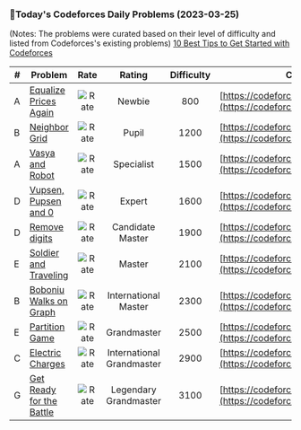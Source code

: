 ### 🌟Today's Codeforces Daily Problems (2023-03-25)
(Notes: The problems were curated based on their level of difficulty and listed from Codeforces's existing problems)
[10 Best Tips to Get Started with Codeforces](https://github.com/ika9810/Codeforces-Daily-Problems/blob/main/10%20Best%20Tips%20to%20Get%20Started%20with%20Codeforces.md)

| # | Problem | Rate| Rating | Difficulty | Contest |
|---| ----- | :--------: | :----------: | :----------: | ---------- |
|A|[Equalize Prices Again](https://codeforces.com/contest/1234/problem/A)|![Rate](https://img.shields.io/badge/Newbie-800-lightgrey)|Newbie|800|[https://codeforces.com/contest/1234](https://codeforces.com/contest/1234)|
|B|[Neighbor Grid](https://codeforces.com/contest/1375/problem/B)|![Rate](https://img.shields.io/badge/Pupil-1200-brightgreen)|Pupil|1200|[https://codeforces.com/contest/1375](https://codeforces.com/contest/1375)|
|A|[Vasya and Robot](https://codeforces.com/contest/354/problem/A)|![Rate](https://img.shields.io/badge/Specialist-1500-9cf)|Specialist|1500|[https://codeforces.com/contest/354](https://codeforces.com/contest/354)|
|D|[Vupsen, Pupsen and 0](https://codeforces.com/contest/1582/problem/D)|![Rate](https://img.shields.io/badge/Expert-1600-blue)|Expert|1600|[https://codeforces.com/contest/1582](https://codeforces.com/contest/1582)|
|D|[Remove digits](https://codeforces.com/contest/162/problem/D)|![Rate](https://img.shields.io/badge/Candidate%20Master-1900-blueviolet)|Candidate Master|1900|[https://codeforces.com/contest/162](https://codeforces.com/contest/162)|
|E|[Soldier and Traveling](https://codeforces.com/contest/546/problem/E)|![Rate](https://img.shields.io/badge/Master-2100-orange)|Master|2100|[https://codeforces.com/contest/546](https://codeforces.com/contest/546)|
|B|[Boboniu Walks on Graph](https://codeforces.com/contest/1394/problem/B)|![Rate](https://img.shields.io/badge/International%20Master-2300-orange)|International Master|2300|[https://codeforces.com/contest/1394](https://codeforces.com/contest/1394)|
|E|[Partition Game](https://codeforces.com/contest/1527/problem/E)|![Rate](https://img.shields.io/badge/Grandmaster-2500-red)|Grandmaster|2500|[https://codeforces.com/contest/1527](https://codeforces.com/contest/1527)|
|C|[Electric Charges](https://codeforces.com/contest/623/problem/C)|![Rate](https://img.shields.io/badge/International%20Grandmaster-2900-red)|International Grandmaster|2900|[https://codeforces.com/contest/623](https://codeforces.com/contest/623)|
|G|[Get Ready for the Battle](https://codeforces.com/contest/1119/problem/G)|![Rate](https://img.shields.io/badge/Legendary%20Grandmaster-3100-red)|Legendary Grandmaster|3100|[https://codeforces.com/contest/1119](https://codeforces.com/contest/1119)|
